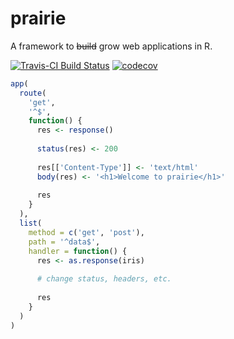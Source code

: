 # prairie
A framework to <strike>build</strike> grow web applications in R.

[![Travis-CI Build Status](https://travis-ci.org/nteetor/prairie.svg?branch=master)](https://travis-ci.org/nteetor/prairie) [![codecov](https://img.shields.io/codecov/c/github/nteetor/prairie.svg)](https://codecov.io/github/nteetor/prairie)

```R
app(
  route(
    'get',
    '^$',
    function() {
      res <- response()
      
      status(res) <- 200
      
      res[['Content-Type']] <- 'text/html'
      body(res) <- '<h1>Welcome to prairie</h1>'
      
      res
    }
  ),
  list(
    method = c('get', 'post'),
    path = '^data$',
    handler = function() {
      res <- as.response(iris)
      
      # change status, headers, etc.
      
      res
    }
  )
)
```
